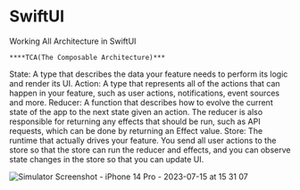 # SwiftUI
Working All Architecture in SwiftUI 

    ****TCA(The Composable Architecture)***
State: A type that describes the data your feature needs to perform its logic and render its UI.
Action: A type that represents all of the actions that can happen in your feature, such as user actions, notifications, event sources and more.
Reducer: A function that describes how to evolve the current state of the app to the next state given an action. The reducer is also responsible for returning any effects that should be run, such as API requests, which can be done by returning an Effect value.
Store: The runtime that actually drives your feature. You send all user actions to the store so that the store can run the reducer and effects, and you can observe state changes in the store so that you can update UI.

![Simulator Screenshot - iPhone 14 Pro - 2023-07-15 at 15 31 07](https://github.com/AtchuChitri/SwiftUI/assets/59951020/e93b58c5-b230-4317-8a95-7c59fa9da445)
